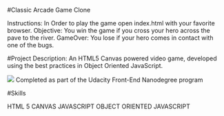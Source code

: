 #Classic Arcade Game Clone

Instructions:
In Order to play the game open index.html with your favorite browser.
Objective: You win the game if you cross your hero across the pave to the river.
GameOver: You lose if your hero comes in contact with one of the bugs.

#Project Description:
An HTML5 Canvas powered video game, developed using the best practices in Object Oriented JavaScript.

<img src="https://s-media-cache-ak0.pinimg.com/564x/ad/0e/00/ad0e0081d3735bd3bb41b8ee5516db2c.jpg">
Completed as part of the Udacity Front-End Nanodegree program

#Skills

HTML 5 CANVAS
JAVASCRIPT
OBJECT ORIENTED JAVASCRIPT
